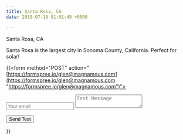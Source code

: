 ```yaml
---
title: Santa Rosa, CA
date: 2018-07-16 01:01:49 +0000

---
```

Santa Rosa, CA

Santa Rosa is the largest city in Sonoma County, California. Perfect for solar!

{{<form method="POST" action="[https://formspree.io/glen@magnamous.com](https://formspree.io/glen@magnamous.com "https://formspree.io/glen@magnamous.com")">

  <input type="email" name="email" placeholder="Your email">

  <textarea name="message" placeholder="Test Message"></textarea>

  <button type="submit">Send Test</button>

</form>}}